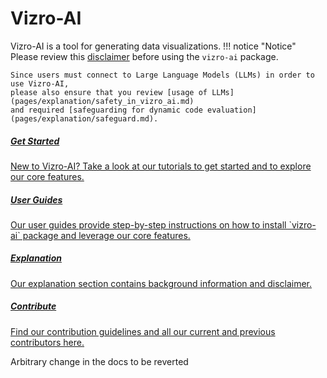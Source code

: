 # Vizro-AI

Vizro-AI is a tool for generating data visualizations.
!!! notice "Notice"
    Please review this [disclaimer](pages/explanation/disclaimer.md)
    before using the `vizro-ai` package.

    Since users must connect to Large Language Models (LLMs) in order to use Vizro-AI,
    please also ensure that you review [usage of LLMs](pages/explanation/safety_in_vizro_ai.md)
    and required [safeguarding for dynamic code evaluation](pages/explanation/safeguard.md).


<div class="card-section-wrapper" style="display: block;">
<div class="responsive-grid">

<a class="card-wrapper" href="pages/tutorials/quickstart/">
  <div class="card">
    <div class="card-content">
      <h5>Get Started</h5>
      <p>
        New to Vizro-AI? Take a look at our tutorials to get started and to explore our core features.
      </p>
    </div>
  </div>
</a>

<a class="card-wrapper" href="pages/user_guides/install/">
  <div class="card">
    <div class="card-content">
      <h5>User Guides</h5>
      <p>
        Our user guides provide step-by-step instructions on how to install `vizro-ai` package and leverage our core features.
      </p>
    </div>
  </div>
</a>


<a class="card-wrapper" href="pages/explanation/disclaimer">
  <div class="card">
    <div class="card-content">
      <h5>Explanation</h5>
      <p>
        Our explanation section contains background information and disclaimer.
      </p>
    </div>
  </div>
</a>

<a class="card-wrapper" href="pages/contribute/authors">
  <div class="card">
    <div class="card-content">
      <h5>Contribute</h5>
      <p>
        Find our contribution guidelines and all our current and previous contributors here.
      </p>
    </div>
  </div>
</a>

</div>
</div>

Arbitrary change in the docs to be reverted